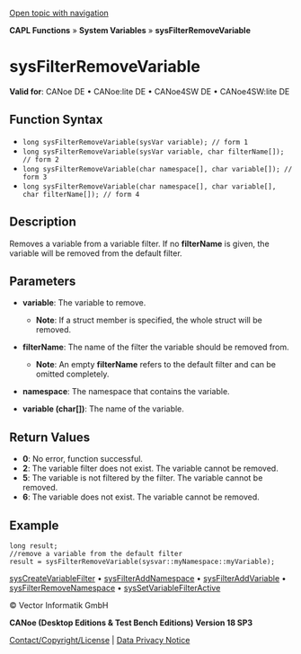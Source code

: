 [Open topic with navigation](../../../../../CANoeDEFamily.htm#Topics/CAPLFunctions/SystemVariables/Functions/CAPLfunctionSysFilterRemoveVariable.md)

**CAPL Functions** » **System Variables** » **sysFilterRemoveVariable**

# sysFilterRemoveVariable

**Valid for**: CANoe DE • CANoe:lite DE • CANoe4SW DE • CANoe4SW:lite DE

## Function Syntax

- `long sysFilterRemoveVariable(sysVar variable); // form 1`
- `long sysFilterRemoveVariable(sysVar variable, char filterName[]); // form 2`
- `long sysFilterRemoveVariable(char namespace[], char variable[]); // form 3`
- `long sysFilterRemoveVariable(char namespace[], char variable[], char filterName[]); // form 4`

## Description

Removes a variable from a variable filter. If no **filterName** is given, the variable will be removed from the default filter.

## Parameters

- **variable**: The variable to remove.
  - **Note**: If a struct member is specified, the whole struct will be removed.

- **filterName**: The name of the filter the variable should be removed from.
  - **Note**: An empty **filterName** refers to the default filter and can be omitted completely.

- **namespace**: The namespace that contains the variable.

- **variable (char[])**: The name of the variable.

## Return Values

- **0**: No error, function successful.
- **2**: The variable filter does not exist. The variable cannot be removed.
- **5**: The variable is not filtered by the filter. The variable cannot be removed.
- **6**: The variable does not exist. The variable cannot be removed.

## Example

```plaintext
long result;
//remove a variable from the default filter
result = sysFilterRemoveVariable(sysvar::myNamespace::myVariable);
```

[sysCreateVariableFilter](CAPLfunctionSysCreateVariableFilter.md) • [sysFilterAddNamespace](CAPLfunctionSysFilterAddNamespace.md) • [sysFilterAddVariable](CAPLfunctionSysFilterAddVariable.md) • [sysFilterRemoveNamespace](CAPLfunctionSysFilterRemoveNamespace.md) • [sysSetVariableFilterActive](CAPLfunctionSysSetVariableFilterActive.md)

© Vector Informatik GmbH

**CANoe (Desktop Editions & Test Bench Editions) Version 18 SP3**

[Contact/Copyright/License](../../../Shared/ContactCopyrightLicense.md) | [Data Privacy Notice](https://www.vector.com/int/en/company/get-info/privacy-policy/)